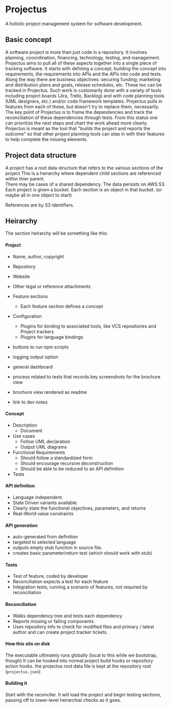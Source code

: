 # Projectus

A holistic project management system for software development.

## Basic concept
A software project is more than just code in a 
repository.  It involves planning, cooordination, financing,
technology, testing, and management.
Projectus aims to pull all of these aspects together into a 
single piece of tracking software.  It starts with defining
a concept, building the concept into requirements, the requirements
into APIs and the APIs into code and tests. Along the way 
there are business objectives: securing funding; marketing and
distribution plans and goals, release schedules, etc.  These
too can be tracked in Projectus.
Such work is customarily done with a variety of tools
including project boards (Jira, Trello, Backlog) and with
code planning tools (UML designers, etc.) and/or code framework
templates.  Projectus pulls in features from each of these, but
doesn't try to replace them, necessarily.
The key point of Projectus is to frame the dependencies and track
the reconciliation of these dependencies through tests.
From this status one can prioritize the next steps and chart
the work ahead more clearly.  Projectus is meant as the tool
that "builds the project and reports the outcome" so that
other project planning tools can step in with their features to
help complete the missing elements.

## Project data structure
A project has a root data structure that refers
to the various sections of the project
This is a heirarchy where dependent child sections
are referenced within thier parent.  
There may be cases of a shared dependency.
The data persists on AWS S3.  Each project is
given a bucket.  Each section is an object in that
bucket. (or maybe all in one object to start)

References are by S3 identifiers.

## Heirarchy
The section heirarchy will be something like this:

#### Project
- Name, author, copyright
- Repository
- Website
- Other legal or reference attachments
- Feature sections
    - Each feature section defines a concept
    
- Configuration
    - Plugins for binding to associated tools, like VCS repositories and Project trackers
    - Plugins for language bindings   
    
- buttons to run npm scripts     


- logging output option 
- general dashboard

- process related to tests that records key screenshots
for the brochure view
- brochure view rendered as readme
- link to dev notes


#### Concept
- Description
    - Document
- Use cases
    - Follow UML declaration
    - Output UML diagrams
- Functional Requirements
    - Should follow a standardized form
    - Should encourage recursive deconstruction
    - Should be able to be reduced to an API definition
 - Tests    
    
#### API definition
   - Language independent.
   - State Driven variants available.
   - Clearly state the functional objectives, parameters, and returns
   - Real-World value constraints
   
#### API generation
   - auto-generated from definition
   - targeted to selected language
   - outputs empty stub function in source file.
   - creates basic parameter/return test (which should work with stub)
   
#### Tests
   - Test of feature, coded by developer
   - Reconciliation expects a test for each feature
   - Integration tests, running a scenario of features,
   not required by reconciliation
   
#### Reconciliation
   - Walks dependency tree and tests each dependency
   - Reports missing or failing components
   - Uses repository info to check for modified files
   and primary / latest author and can create project tracker
   tickets.      
   
#### How this sits on disk
The executable ultimately runs globally (local to this while we bootstrap, though)
It can be hooked into normal project build hooks or repository action hooks.
the projectus root data file is kept at the repository root
(`projectus.json`)   
        
#### Building it
Start with the reconciler.  It will load the project
and begin testing sections, passing off to lower-level
heirarchial checks as it goes.        
